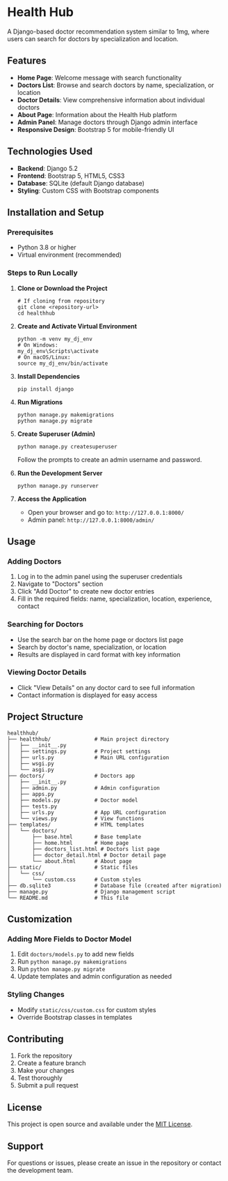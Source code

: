 # Health Hub

A Django-based doctor recommendation system similar to 1mg, where users can search for doctors by specialization and location.

## Features

- **Home Page**: Welcome message with search functionality
- **Doctors List**: Browse and search doctors by name, specialization, or location
- **Doctor Details**: View comprehensive information about individual doctors
- **About Page**: Information about the Health Hub platform
- **Admin Panel**: Manage doctors through Django admin interface
- **Responsive Design**: Bootstrap 5 for mobile-friendly UI

## Technologies Used

- **Backend**: Django 5.2
- **Frontend**: Bootstrap 5, HTML5, CSS3
- **Database**: SQLite (default Django database)
- **Styling**: Custom CSS with Bootstrap components

## Installation and Setup

### Prerequisites

- Python 3.8 or higher
- Virtual environment (recommended)

### Steps to Run Locally

1. **Clone or Download the Project**
   ```
   # If cloning from repository
   git clone <repository-url>
   cd healthhub
   ```

2. **Create and Activate Virtual Environment**
   ```
   python -m venv my_dj_env
   # On Windows:
   my_dj_env\Scripts\activate
   # On macOS/Linux:
   source my_dj_env/bin/activate
   ```

3. **Install Dependencies**
   ```
   pip install django
   ```

4. **Run Migrations**
   ```
   python manage.py makemigrations
   python manage.py migrate
   ```

5. **Create Superuser (Admin)**
   ```
   python manage.py createsuperuser
   ```
   Follow the prompts to create an admin username and password.

6. **Run the Development Server**
   ```
   python manage.py runserver
   ```

7. **Access the Application**
   - Open your browser and go to: `http://127.0.0.1:8000/`
   - Admin panel: `http://127.0.0.1:8000/admin/`

## Usage

### Adding Doctors

1. Log in to the admin panel using the superuser credentials
2. Navigate to "Doctors" section
3. Click "Add Doctor" to create new doctor entries
4. Fill in the required fields: name, specialization, location, experience, contact

### Searching for Doctors

- Use the search bar on the home page or doctors list page
- Search by doctor's name, specialization, or location
- Results are displayed in card format with key information

### Viewing Doctor Details

- Click "View Details" on any doctor card to see full information
- Contact information is displayed for easy access

## Project Structure

```
healthhub/
├── healthhub/              # Main project directory
│   ├── __init__.py
│   ├── settings.py         # Project settings
│   ├── urls.py             # Main URL configuration
│   ├── wsgi.py
│   └── asgi.py
├── doctors/                # Doctors app
│   ├── __init__.py
│   ├── admin.py            # Admin configuration
│   ├── apps.py
│   ├── models.py           # Doctor model
│   ├── tests.py
│   ├── urls.py             # App URL configuration
│   └── views.py            # View functions
├── templates/              # HTML templates
│   └── doctors/
│       ├── base.html       # Base template
│       ├── home.html       # Home page
│       ├── doctors_list.html # Doctors list page
│       ├── doctor_detail.html # Doctor detail page
│       └── about.html      # About page
├── static/                 # Static files
│   └── css/
│       └── custom.css      # Custom styles
├── db.sqlite3              # Database file (created after migration)
├── manage.py               # Django management script
└── README.md               # This file
```

## Customization

### Adding More Fields to Doctor Model

1. Edit `doctors/models.py` to add new fields
2. Run `python manage.py makemigrations`
3. Run `python manage.py migrate`
4. Update templates and admin configuration as needed

### Styling Changes

- Modify `static/css/custom.css` for custom styles
- Override Bootstrap classes in templates

## Contributing

1. Fork the repository
2. Create a feature branch
3. Make your changes
4. Test thoroughly
5. Submit a pull request

## License

This project is open source and available under the [MIT License](LICENSE).

## Support

For questions or issues, please create an issue in the repository or contact the development team.
